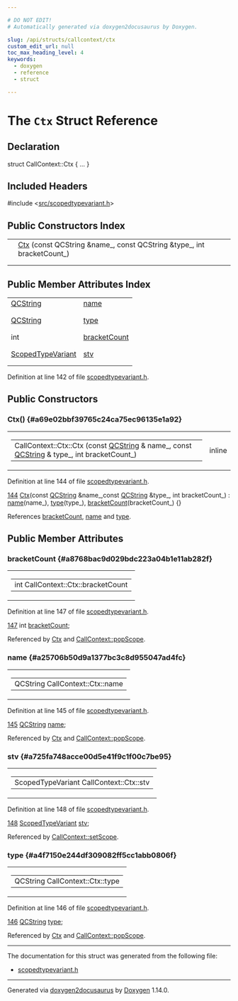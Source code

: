 ```yaml
---

# DO NOT EDIT!
# Automatically generated via doxygen2docusaurus by Doxygen.

slug: /api/structs/callcontext/ctx
custom_edit_url: null
toc_max_heading_level: 4
keywords:
  - doxygen
  - reference
  - struct

---
```


<div class="doxyPage">

# The `Ctx` Struct Reference



## Declaration

<div class="doxyDeclaration">
struct CallContext::Ctx { ... }
</div>

## Included Headers

<div class="doxyIncludesList">#include &lt;<a href="/web-doxygen/docs/api/files/src/scopedtypevariant-h">src/scopedtypevariant.h</a>&gt;
</div>

## Public Constructors Index

<table class="doxyMembersIndex">

<tr class="doxyMemberIndexItem">
<td class="doxyMemberIndexItemType" align="left" valign="top"></td>
<td class="doxyMemberIndexItemName" align="left" valign="top"><a href="#a69e02bbf39765c24ca75ec96135e1a92">Ctx</a> (const QCString &amp;name_, const QCString &amp;type_, int bracketCount_)</td>
</tr>
<tr class="doxyMemberIndexDescription">
<td class="doxyMemberIndexDescriptionLeft"></td>
<td class="doxyMemberIndexDescriptionRight">
</td>
</tr>
<tr class="doxyMemberIndexSeparator">
<td class="doxyMemberIndexSeparator" colspan="2"></td>
</tr>

</table>

## Public Member Attributes Index

<table class="doxyMembersIndex">

<tr class="doxyMemberIndexItem">
<td class="doxyMemberIndexItemType" align="left" valign="top"><a href="/web-doxygen/docs/api/classes/qcstring">QCString</a></td>
<td class="doxyMemberIndexItemName" align="left" valign="top"><a href="#a25706b50d9a1377bc3c8d955047ad4fc">name</a></td>
</tr>
<tr class="doxyMemberIndexDescription">
<td class="doxyMemberIndexDescriptionLeft"></td>
<td class="doxyMemberIndexDescriptionRight">
</td>
</tr>
<tr class="doxyMemberIndexSeparator">
<td class="doxyMemberIndexSeparator" colspan="2"></td>
</tr>

<tr class="doxyMemberIndexItem">
<td class="doxyMemberIndexItemType" align="left" valign="top"><a href="/web-doxygen/docs/api/classes/qcstring">QCString</a></td>
<td class="doxyMemberIndexItemName" align="left" valign="top"><a href="#a4f7150e244df309082ff5cc1abb0806f">type</a></td>
</tr>
<tr class="doxyMemberIndexDescription">
<td class="doxyMemberIndexDescriptionLeft"></td>
<td class="doxyMemberIndexDescriptionRight">
</td>
</tr>
<tr class="doxyMemberIndexSeparator">
<td class="doxyMemberIndexSeparator" colspan="2"></td>
</tr>

<tr class="doxyMemberIndexItem">
<td class="doxyMemberIndexItemType" align="left" valign="top">int</td>
<td class="doxyMemberIndexItemName" align="left" valign="top"><a href="#a8768bac9d029bdc223a04b1e11ab282f">bracketCount</a></td>
</tr>
<tr class="doxyMemberIndexDescription">
<td class="doxyMemberIndexDescriptionLeft"></td>
<td class="doxyMemberIndexDescriptionRight">
</td>
</tr>
<tr class="doxyMemberIndexSeparator">
<td class="doxyMemberIndexSeparator" colspan="2"></td>
</tr>

<tr class="doxyMemberIndexItem">
<td class="doxyMemberIndexItemType" align="left" valign="top"><a href="/web-doxygen/docs/api/classes/scopedtypevariant">ScopedTypeVariant</a></td>
<td class="doxyMemberIndexItemName" align="left" valign="top"><a href="#a725fa748acce00d5e41f9c1f00c7be95">stv</a></td>
</tr>
<tr class="doxyMemberIndexDescription">
<td class="doxyMemberIndexDescriptionLeft"></td>
<td class="doxyMemberIndexDescriptionRight">
</td>
</tr>
<tr class="doxyMemberIndexSeparator">
<td class="doxyMemberIndexSeparator" colspan="2"></td>
</tr>

</table>


<p>Definition at line 142 of file <a href="/web-doxygen/docs/api/files/src/scopedtypevariant-h">scopedtypevariant.h</a>.</p>


<div class="doxySectionDef">

## Public Constructors

### Ctx() {#a69e02bbf39765c24ca75ec96135e1a92}

<div class="doxyMemberItem">
<div class="doxyMemberProto">
<table class="doxyMemberLabels">
<tr class="doxyMemberLabels">
<td class="doxyMemberLabelsLeft">
<table class="doxyMemberName">
<tr>
<td class="doxyMemberName">CallContext::Ctx::Ctx (const <a href="/web-doxygen/docs/api/classes/qcstring">QCString</a> &amp; name_, const <a href="/web-doxygen/docs/api/classes/qcstring">QCString</a> &amp; type_, int bracketCount_)</td>
</tr>
</table>
</td>
<td class="doxyMemberLabelsRight">
<span class="doxyMemberLabels">
<span class="doxyMemberLabel inline">inline</span>
</span>
</td>
</tr>
</table>
</div>
<div class="doxyMemberDoc">



<p>Definition at line 144 of file <a href="/web-doxygen/docs/api/files/src/scopedtypevariant-h">scopedtypevariant.h</a>.</p>


<div class="doxyProgramListing">

<div class="doxyCodeLine"><span class="doxyLineNumber"><a href="#a69e02bbf39765c24ca75ec96135e1a92">144</a></span><span class="doxyLineContent"><span class="doxyHighlight">      <a href="#a69e02bbf39765c24ca75ec96135e1a92">Ctx</a>(</span><span class="doxyHighlightKeyword">const</span><span class="doxyHighlight"> <a href="/web-doxygen/docs/api/classes/qcstring">QCString</a> &amp;name_,</span><span class="doxyHighlightKeyword">const</span><span class="doxyHighlight"> <a href="/web-doxygen/docs/api/classes/qcstring">QCString</a> &amp;type_, </span><span class="doxyHighlightKeywordType">int</span><span class="doxyHighlight"> bracketCount_) : <a href="#a25706b50d9a1377bc3c8d955047ad4fc">name</a>(name_), <a href="#a4f7150e244df309082ff5cc1abb0806f">type</a>(type_), <a href="#a8768bac9d029bdc223a04b1e11ab282f">bracketCount</a>(bracketCount_) {}</span></span></div>

</div>


<p>References <a href="#a8768bac9d029bdc223a04b1e11ab282f">bracketCount</a>, <a href="#a25706b50d9a1377bc3c8d955047ad4fc">name</a> and <a href="#a4f7150e244df309082ff5cc1abb0806f">type</a>.</p>

</div>
</div>

</div>

<div class="doxySectionDef">

## Public Member Attributes

### bracketCount {#a8768bac9d029bdc223a04b1e11ab282f}

<div class="doxyMemberItem">
<div class="doxyMemberProto">
<table class="doxyMemberLabels">
<tr class="doxyMemberLabels">
<td class="doxyMemberLabelsLeft">
<table class="doxyMemberName">
<tr>
<td class="doxyMemberName">int CallContext::Ctx::bracketCount</td>
</tr>
</table>
</td>
</tr>
</table>
</div>
<div class="doxyMemberDoc">



<p>Definition at line 147 of file <a href="/web-doxygen/docs/api/files/src/scopedtypevariant-h">scopedtypevariant.h</a>.</p>


<div class="doxyProgramListing">

<div class="doxyCodeLine"><span class="doxyLineNumber"><a href="#a8768bac9d029bdc223a04b1e11ab282f">147</a></span><span class="doxyLineContent"><span class="doxyHighlight">      </span><span class="doxyHighlightKeywordType">int</span><span class="doxyHighlight"> <a href="#a8768bac9d029bdc223a04b1e11ab282f">bracketCount</a>;</span></span></div>

</div>


<p>Referenced by <a href="#a69e02bbf39765c24ca75ec96135e1a92">Ctx</a> and <a href="/web-doxygen/docs/api/classes/callcontext/#a8147660c0aef8f928270662b79d5907f">CallContext::popScope</a>.</p>

</div>
</div>

### name {#a25706b50d9a1377bc3c8d955047ad4fc}

<div class="doxyMemberItem">
<div class="doxyMemberProto">
<table class="doxyMemberLabels">
<tr class="doxyMemberLabels">
<td class="doxyMemberLabelsLeft">
<table class="doxyMemberName">
<tr>
<td class="doxyMemberName">QCString CallContext::Ctx::name</td>
</tr>
</table>
</td>
</tr>
</table>
</div>
<div class="doxyMemberDoc">



<p>Definition at line 145 of file <a href="/web-doxygen/docs/api/files/src/scopedtypevariant-h">scopedtypevariant.h</a>.</p>


<div class="doxyProgramListing">

<div class="doxyCodeLine"><span class="doxyLineNumber"><a href="#a25706b50d9a1377bc3c8d955047ad4fc">145</a></span><span class="doxyLineContent"><span class="doxyHighlight">      <a href="/web-doxygen/docs/api/classes/qcstring">QCString</a> <a href="#a25706b50d9a1377bc3c8d955047ad4fc">name</a>;</span></span></div>

</div>


<p>Referenced by <a href="#a69e02bbf39765c24ca75ec96135e1a92">Ctx</a> and <a href="/web-doxygen/docs/api/classes/callcontext/#a8147660c0aef8f928270662b79d5907f">CallContext::popScope</a>.</p>

</div>
</div>

### stv {#a725fa748acce00d5e41f9c1f00c7be95}

<div class="doxyMemberItem">
<div class="doxyMemberProto">
<table class="doxyMemberLabels">
<tr class="doxyMemberLabels">
<td class="doxyMemberLabelsLeft">
<table class="doxyMemberName">
<tr>
<td class="doxyMemberName">ScopedTypeVariant CallContext::Ctx::stv</td>
</tr>
</table>
</td>
</tr>
</table>
</div>
<div class="doxyMemberDoc">



<p>Definition at line 148 of file <a href="/web-doxygen/docs/api/files/src/scopedtypevariant-h">scopedtypevariant.h</a>.</p>


<div class="doxyProgramListing">

<div class="doxyCodeLine"><span class="doxyLineNumber"><a href="#a725fa748acce00d5e41f9c1f00c7be95">148</a></span><span class="doxyLineContent"><span class="doxyHighlight">      <a href="/web-doxygen/docs/api/classes/scopedtypevariant">ScopedTypeVariant</a> <a href="#a725fa748acce00d5e41f9c1f00c7be95">stv</a>;</span></span></div>

</div>


<p>Referenced by <a href="/web-doxygen/docs/api/classes/callcontext/#a8757d0d18b9145ac439489a6d48e5109">CallContext::setScope</a>.</p>

</div>
</div>

### type {#a4f7150e244df309082ff5cc1abb0806f}

<div class="doxyMemberItem">
<div class="doxyMemberProto">
<table class="doxyMemberLabels">
<tr class="doxyMemberLabels">
<td class="doxyMemberLabelsLeft">
<table class="doxyMemberName">
<tr>
<td class="doxyMemberName">QCString CallContext::Ctx::type</td>
</tr>
</table>
</td>
</tr>
</table>
</div>
<div class="doxyMemberDoc">



<p>Definition at line 146 of file <a href="/web-doxygen/docs/api/files/src/scopedtypevariant-h">scopedtypevariant.h</a>.</p>


<div class="doxyProgramListing">

<div class="doxyCodeLine"><span class="doxyLineNumber"><a href="#a4f7150e244df309082ff5cc1abb0806f">146</a></span><span class="doxyLineContent"><span class="doxyHighlight">      <a href="/web-doxygen/docs/api/classes/qcstring">QCString</a> <a href="#a4f7150e244df309082ff5cc1abb0806f">type</a>;</span></span></div>

</div>


<p>Referenced by <a href="#a69e02bbf39765c24ca75ec96135e1a92">Ctx</a> and <a href="/web-doxygen/docs/api/classes/callcontext/#a8147660c0aef8f928270662b79d5907f">CallContext::popScope</a>.</p>

</div>
</div>

</div>

<hr/>

The documentation for this struct was generated from the following file:

<ul>
<li><a href="/web-doxygen/docs/api/files/src/scopedtypevariant-h">scopedtypevariant.h</a></li>
</ul>

<hr/>

<p class="doxyGeneratedBy">Generated via <a href="https://github.com/xpack/doxygen2docusaurus">doxygen2docusaurus</a> by <a href="https://www.doxygen.nl">Doxygen</a> 1.14.0.</p>

</div>
